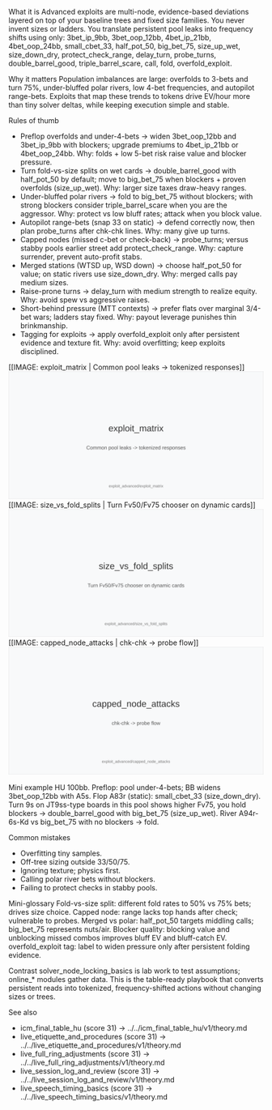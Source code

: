 What it is
Advanced exploits are multi-node, evidence-based deviations layered on top of your baseline trees and fixed size families. You never invent sizes or ladders. You translate persistent pool leaks into frequency shifts using only: 3bet_ip_9bb, 3bet_oop_12bb, 4bet_ip_21bb, 4bet_oop_24bb, small_cbet_33, half_pot_50, big_bet_75, size_up_wet, size_down_dry, protect_check_range, delay_turn, probe_turns, double_barrel_good, triple_barrel_scare, call, fold, overfold_exploit.

Why it matters
Population imbalances are large: overfolds to 3-bets and turn 75%, under-bluffed polar rivers, low 4-bet frequencies, and autopilot range-bets. Exploits that map these trends to tokens drive EV/hour more than tiny solver deltas, while keeping execution simple and stable.

Rules of thumb

* Preflop overfolds and under-4-bets -> widen 3bet_oop_12bb and 3bet_ip_9bb with blockers; upgrade premiums to 4bet_ip_21bb or 4bet_oop_24bb. Why: folds + low 5-bet risk raise value and blocker pressure.
* Turn fold-vs-size splits on wet cards -> double_barrel_good with half_pot_50 by default; move to big_bet_75 when blockers + proven overfolds (size_up_wet). Why: larger size taxes draw-heavy ranges.
* Under-bluffed polar rivers -> fold to big_bet_75 without blockers; with strong blockers consider triple_barrel_scare when you are the aggressor. Why: protect vs low bluff rates; attack when you block value.
* Autopilot range-bets (snap 33 on static) -> defend correctly now, then plan probe_turns after chk-chk lines. Why: many give up turns.
* Capped nodes (missed c-bet or check-back) -> probe_turns; versus stabby pools earlier street add protect_check_range. Why: capture surrender, prevent auto-profit stabs.
* Merged stations (WTSD up, WSD down) -> choose half_pot_50 for value; on static rivers use size_down_dry. Why: merged calls pay medium sizes.
* Raise-prone turns -> delay_turn with medium strength to realize equity. Why: avoid spew vs aggressive raises.
* Short-behind pressure (MTT contexts) -> prefer flats over marginal 3/4-bet wars; ladders stay fixed. Why: payout leverage punishes thin brinkmanship.
* Tagging for exploits -> apply overfold_exploit only after persistent evidence and texture fit. Why: avoid overfitting; keep exploits disciplined.

[[IMAGE: exploit_matrix | Common pool leaks -> tokenized responses]]
![Common pool leaks -> tokenized responses](images/exploit_matrix.svg)
[[IMAGE: size_vs_fold_splits | Turn Fv50/Fv75 chooser on dynamic cards]]
![Turn Fv50/Fv75 chooser on dynamic cards](images/size_vs_fold_splits.svg)
[[IMAGE: capped_node_attacks | chk-chk -> probe flow]]
![chk-chk -> probe flow](images/capped_node_attacks.svg)

Mini example
HU 100bb. Preflop: pool under-4-bets; BB widens 3bet_oop_12bb with A5s. Flop A83r (static): small_cbet_33 (size_down_dry). Turn 9s on JT9ss-type boards in this pool shows higher Fv75, you hold blockers -> double_barrel_good with big_bet_75 (size_up_wet). River A94r-6s-Kd vs big_bet_75 with no blockers -> fold.

Common mistakes

* Overfitting tiny samples.
* Off-tree sizing outside 33/50/75.
* Ignoring texture; physics first.
* Calling polar river bets without blockers.
* Failing to protect checks in stabby pools.

Mini-glossary
Fold-vs-size split: different fold rates to 50% vs 75% bets; drives size choice.
Capped node: range lacks top hands after check; vulnerable to probes.
Merged vs polar: half_pot_50 targets middling calls; big_bet_75 represents nuts/air.
Blocker quality: blocking value and unblocking missed combos improves bluff EV and bluff-catch EV.
overfold_exploit tag: label to widen pressure only after persistent folding evidence.

Contrast
solver_node_locking_basics is lab work to test assumptions; online_* modules gather data. This is the table-ready playbook that converts persistent reads into tokenized, frequency-shifted actions without changing sizes or trees.

See also
- icm_final_table_hu (score 31) → ../../icm_final_table_hu/v1/theory.md
- live_etiquette_and_procedures (score 31) → ../../live_etiquette_and_procedures/v1/theory.md
- live_full_ring_adjustments (score 31) → ../../live_full_ring_adjustments/v1/theory.md
- live_session_log_and_review (score 31) → ../../live_session_log_and_review/v1/theory.md
- live_speech_timing_basics (score 31) → ../../live_speech_timing_basics/v1/theory.md